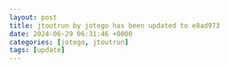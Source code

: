 ```yaml
---
layout: post
title: jtoutrun by jotego has been updated to e8ad973
date: 2024-06-29 06:31:46 +0000
categories: [jotego, jtoutrun]
tags: [update]
---
```


